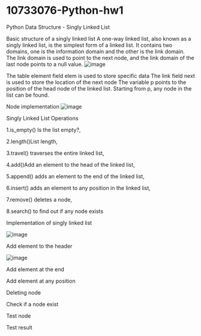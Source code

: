 # 10733076-Python-hw1
Python Data Structure - Singly Linked List

Basic structure of a singly linked list
A one-way linked list, also known as a singly linked list, is the simplest form of a linked list. It contains two domains, one is the information domain and the other is the link domain. The link domain is used to point to the next node, and the link domain of the last node points to a null value.
![image](https://github.com/user-attachments/assets/6665e08e-15ee-4047-a116-01437b13dfb9)

The table element field elem is used to store specific data
The link field next is used to store the location of the next node
The variable p points to the position of the head node of the linked list. Starting from p, any node in the list can be found.

Node implementation 
![image](https://github.com/user-attachments/assets/ab67f854-c81a-42b7-85ed-f67751c3e3c9)

Singly Linked List Operations

1.is_empty() Is the list empty?,

2.length()List length,

3.travel() traverses the entire linked list,

4.add()Add an element to the head of the linked list,

5.append() adds an element to the end of the linked list,

6.insert() adds an element to any position in the linked list,

7.remove() deletes a node,

8.search() to find out if any node exists

Implementation of singly linked list 

![image](https://github.com/user-attachments/assets/a913b316-2607-42ff-b1d5-91190823b9eb)

Add element to the header 

![image](https://github.com/user-attachments/assets/15617217-2f93-4278-b844-17dd04cecfe9)



Add element at the end 


Add element at any position



Deleting node 




Check if a node exist 

Test node 


Test result




